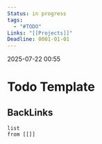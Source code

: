 ```yaml
---
Status: in progress
tags:
  - "#TODO"
Links: "[[Projects]]"
Deadline: 0001-01-01
---
```

2025-07-22 00:55
# Todo Template




## BackLinks

```dataview
list
from [[]]
```

